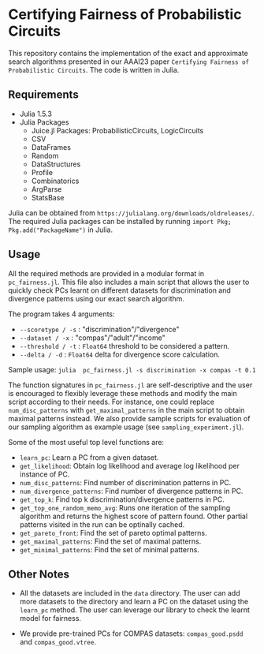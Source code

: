 # Certifying Fairness of Probabilistic Circuits

This repository contains the implementation of the exact and approximate search algorithms presented in our AAAI23 paper `Certifying Fairness of Probabilistic Circuits`. The code is written in Julia.

## Requirements

- Julia 1.5.3
- Julia Packages
    - Juice.jl Packages: ProbabilisticCircuits, LogicCircuits
    - CSV
    - DataFrames
    - Random
    - DataStructures
    - Profile
    - Combinatorics
    - ArgParse
    - StatsBase

Julia can be obtained from `https://julialang.org/downloads/oldreleases/`. The required Julia packages can be installed by running `import Pkg; Pkg.add("PackageName")` in Julia.

## Usage

All the required methods are provided in a modular format in `pc_fairness.jl`. This file also includes a main script that allows the user to quickly check PCs learnt on different datasets for discrimination and divergence patterns using our exact search algorithm.

The program takes 4 arguments:
-    `--scoretype / -s` :  "discrimination"/"divergence"
- `--dataset / -x` : "compas"/"adult"/"income"
-  `--threshold / -t` : `Float64` threshold to be considered a pattern.
- `--delta / -d` : `Float64` delta for divergence score calculation.

Sample usage: `julia  pc_fairness.jl -s discrimination -x compas -t 0.1 `

The function signatures in `pc_fairness.jl` are self-descriptive and the user is encouraged to flexibly leverage these methods and modify the main script according to their needs. For instance, one could replace `num_disc_patterns` with `get_maximal_patterns` in the main script to obtain maximal patterns instead. We also provide sample scripts for evaluation of our sampling algorithm as example usage (see `sampling_experiment.jl`).

Some of the most useful top level functions are:
- `learn_pc`: Learn a PC from a given dataset.
- `get_likelihood`: Obtain log likelihood and average log likelihood per instance of PC.
- `num_disc_patterns`: Find number of discrimination patterns in PC.
- `num_divergence_patterns`: Find number of divergence patterns in PC.
- `get_top_k`: Find top k discrimination/divergence patterns in PC.
- `get_top_one_random_memo_avg`: Runs one iteration of the sampling algorithm and returns the highest score of pattern found. Other partial patterns visited in the run can be optinally cached.
- `get_pareto_front`: Find the set of pareto optimal patterns.
- `get_maximal_patterns`: Find the set of maximal patterns.
- `get_minimal_patterns`: Find the set of minimal patterns.

## Other Notes

- All the datasets are included in the `data` directory. The user can add more datasets to the directory and learn a PC on the dataset using the `learn_pc` method. The user can leverage our library to check the learnt model for fairness.

- We provide pre-trained PCs for COMPAS datasets: `compas_good.psdd` and `compas_good.vtree`.


